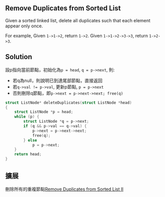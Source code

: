 ## Remove Duplicates from Sorted List

Given a sorted linked list, delete all duplicates such that each element appear only once.

For example,
Given `1->1->2`, return `1->2`.
Given `1->1->2->3->3`, return `1->2->3`. 

## Solution

設p指向當前節點，初始化為`p = head`, `q = p->next`, 則:

* 若q為null，則說明已到達尾部節點，直接返回
* 若`q->val != p->val`, 更新p節點, `p = p->next`
* 否則刪除q節點，即`p->next = p->next->next; free(q)`

```c
struct ListNode* deleteDuplicates(struct ListNode *head)
{
	struct ListNode *p = head;
	while (p) {
		struct ListNode *q = p->next;
		if (q && p->val == q->val) {
			p->next = p->next->next;
			free(q);
		} else
			p = p->next;
	}
	return head;
}
```

## 擴展

刪除所有的重複節點[Remove Duplicates from Sorted List II](../RemoveDuplicatesfromSortedList2)
